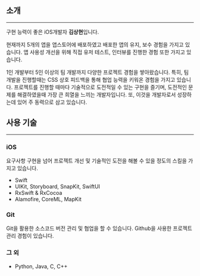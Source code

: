 ## 소개

---

구현 능력이 좋은 iOS개발자 **김상현**입니다.

현재까지 5개의 앱을 앱스토어에 배포하였고 배포한 앱의 유지, 보수 경험을 가지고 있습니다. 앱 사용성 개선을 위해 직접 유저 테스트, 인터뷰를 진행한 경험 또한 가지고 있습니다.

1인 개발부터 5인 이상의 팀 개발까지 다양한 프로젝트 경험을 쌓아왔습니다. 특히, 팀 개발을 진행할때는 CSS 상호 피드백을 통해 협업 능력을 키워온 경험을 가지고 있습니다.
프로젝트를 진행할 때마다 기술적으로 도전적일 수 있는 구현을 즐기며, 도전적인 문제를 해결하였을때 가장 큰 희열을 느끼는 개발자입니다. 또, 이것을 개발자로서 성장하는데 있어 주 동력으로 삼고 있습니다.

## 사용 기술

---

### **iOS**

요구사항 구현을 넘어 프로젝트 개선 및 기술적인 도전을 해볼 수 있을 정도의 스킬을 가지고 있습니다.

- Swift
- UIKit, Storyboard, SnapKit, SwiftUI
- RxSwift & RxCocoa
- Alamofire, CoreML, MapKit

### **Git**

Git을 활용한 소스코드 버전 관리 및 협업을 할 수 있습니다. 
Github을 사용한 프로젝트 관리 경험이 있습니다.

### **그 외**
- Python, Java, C, C++
